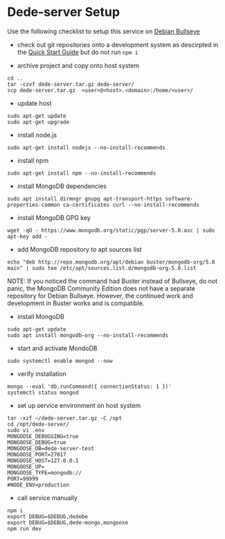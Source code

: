 # Dede-server Setup

Use the following checklist to setup this service on
[Debian Bullseye](https://www.debian.org/releases/bullseye/)

* check out git repositories onto a development system as descirpted in the [Quick Start Guide](../README.md#Quick-Start-Guide) but do not run ```npm i```

* archive project and copy onto host system
```
cd ..
tar -czvf dede-server.tar.gz dede-server/
scp dede-server.tar.gz  <user>@<host>.<domain>:/home/<user>/
```

* update host
```
sudo apt-get update
sudo apt-get upgrade
```

* install node.js
```
sudo apt-get install nodejs --no-install-recommends
```

* install npm
```
sudo apt-get install npm --no-install-recommends
```

* install MongoDB dependencies
```
sudo apt install dirmngr gnupg apt-transport-https software-properties-common ca-certificates curl --no-install-recommends
```

* install MongoDB GPG key
```
wget -qO - https://www.mongodb.org/static/pgp/server-5.0.asc | sudo apt-key add -
```

* add MongoDB repository to apt sources list
```
echo "deb http://repo.mongodb.org/apt/debian buster/mongodb-org/5.0 main" | sudo tee /etc/apt/sources.list.d/mongodb-org-5.0.list
```
NOTE: If you noticed the command had Buster instead of Bullseye, do not panic, the MongoDB Community Edition does not have a separate repository for Debian Bullseye. However, the continued work and development in Buster works and is compatible.

* install MongoDB
```
sudo apt-get update
sudo apt install mongodb-org --no-install-recommends
```

* start and activate MondoDB
```
sudo systemctl enable mongod --now
```

* verify installation
```
mongo --eval 'db.runCommand({ connectionStatus: 1 })'
systemctl status mongod
```

* set up service environment on host system
```
tar -xzf ~/dede-server.tar.gz -C /opt
cd /opt/dede-server/
sudo vi .env
MONGOOSE_DEBUGGING=true
MONGOOSE_DEBUG=true
MONGOOSE_DB=dede-server-test
MONGOOSE_PORT=27017
MONGOOSE_HOST=127.0.0.1
MONGOOSE_UP=
MONGOOSE_TYPE=mongodb://
PORT=99999
#NODE_ENV=production
```

* call service manually
```
npm i
export DEBUG=$DEBUG,dedebe
export DEBUG=$DEBUG,dede-mongo,mongoose
npm run dev
```
